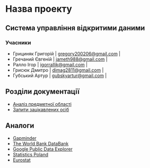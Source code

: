 # Назва проекту

## Система управління відкритими даними

### Учасники
- Грициняк Григорій | gregory200206@gmail.com | 
- Гречаний Євгеній | jameth988@gmail.com |
- Ралло Ігор | igorrallik@gmail.com |
- Грисюк Дмитро | dimag2811@gmail.com |
- Губський Артур | gubskyartur@gmail.com | 

## Розділи документації
- [Аналіз предметної області](./docs/requirements/state-of-the-art.md)
- [Запити зацікавлених осіб](./docs/requirements/stakeholders-needs.md   )


## Аналоги 
- [Gapminder](https://www.gapminder.org/)
- [The World Bank DataBank](https://databank.worldbank.org/home.aspx)
- [Google Public Data Explorer](https://www.google.com/publicdata/directory)
- [Statistics Poland](https://stat.gov.pl/en/)
- [Eurostat](https://ec.europa.eu/eurostat/data/database)
